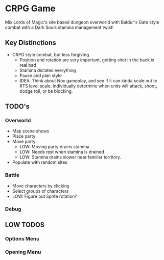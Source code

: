 # CRPG Game
Mix Lords of Magic's site based dungeon overworld 
with Baldur's Gate style combat with a Dark Souls stamina 
management twist!

## Key Distinctions
* CRPG style combat, but less forgiving
    * Position and rotation are very important, getting shot in the back is real bad
    * Stamina dictates everything
    * Pause and plan style 
    * IDEA: Think about Nox gameplay, and 
    see if it can kinda scale out to RTS level scale. 
    Individually determine when units will attack, shoot, dodge roll, or be blocking.

## TODO's 

### Overworld
* Map scene shows
* Place party
* Move party
    * LOW: Moving party drains stamina
    * LOW: Needs rest when stamina is drained
    * LOW: Stamina drains slower near familiar
    territory. 
* Populate with random sites


### Battle
* Move characters by clicking
* Select groups of characters
* LOW: Figure out Sprite rotation?

### Debug


## LOW TODOS
### Options Menu

### Opening Menu